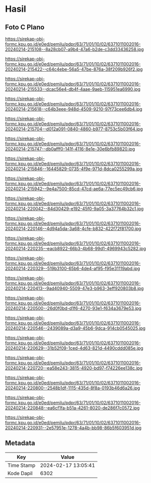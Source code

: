 # Hasil

## Foto C Plano

https://sirekap-obj-formc.kpu.go.id/e0ed/pemilu/pdpr/63/71/01/10/02/6371011002016-20240214-215108--8a28cb07-a9b4-47a6-b2de-c3dd33436258.jpg

https://sirekap-obj-formc.kpu.go.id/e0ed/pemilu/pdpr/63/71/01/10/02/6371011002016-20240214-215422--c64c4ebe-56a5-47be-876a-38f209b926f2.jpg

https://sirekap-obj-formc.kpu.go.id/e0ed/pemilu/pdpr/63/71/01/10/02/6371011002016-20240214-215533--dcac56e4-db4f-4aae-9aeb-115951ea6990.jpg

https://sirekap-obj-formc.kpu.go.id/e0ed/pemilu/pdpr/63/71/01/10/02/6371011002016-20240214-215618--c64b3eee-948d-4509-9210-97f73cee6db4.jpg

https://sirekap-obj-formc.kpu.go.id/e0ed/pemilu/pdpr/63/71/01/10/02/6371011002016-20240214-215704--d012a091-0840-4860-b977-8753c5b03f64.jpg

https://sirekap-obj-formc.kpu.go.id/e0ed/pemilu/pdpr/63/71/01/10/02/6371011002016-20240214-215747--db0afff0-141f-4116-8e1e-30e6bfb89820.jpg

https://sirekap-obj-formc.kpu.go.id/e0ed/pemilu/pdpr/63/71/01/10/02/6371011002016-20240214-215846--16445829-0735-4f9e-971d-8dca0255299a.jpg

https://sirekap-obj-formc.kpu.go.id/e0ed/pemilu/pdpr/63/71/01/10/02/6371011002016-20240214-215942--9e4a7500-85cd-47cd-ae6a-77ec5ec49cb6.jpg

https://sirekap-obj-formc.kpu.go.id/e0ed/pemilu/pdpr/63/71/01/10/02/6371011002016-20240214-220042--84d30429-e192-45f0-9a05-3a37764b32c1.jpg

https://sirekap-obj-formc.kpu.go.id/e0ed/pemilu/pdpr/63/71/01/10/02/6371011002016-20240214-220146--4d94a5da-3a68-4cfe-b832-422f72f81700.jpg

https://sirekap-obj-formc.kpu.go.id/e0ed/pemilu/pdpr/63/71/01/10/02/6371011002016-20240214-220235--eacb8922-66b3-4b68-99d1-4969943c5282.jpg

https://sirekap-obj-formc.kpu.go.id/e0ed/pemilu/pdpr/63/71/01/10/02/6371011002016-20240214-220329--519b3100-65b6-4de4-af95-f95e31119abd.jpg

https://sirekap-obj-formc.kpu.go.id/e0ed/pemilu/pdpr/63/71/01/10/02/6371011002016-20240214-220413--9ad40940-5509-47e3-b963-3eff920803b8.jpg

https://sirekap-obj-formc.kpu.go.id/e0ed/pemilu/pdpr/63/71/01/10/02/6371011002016-20240214-220500--26d0f0bd-d1f6-4270-93e1-f634a3679e53.jpg

https://sirekap-obj-formc.kpu.go.id/e0ed/pemilu/pdpr/63/71/01/10/02/6371011002016-20240214-220546--2439089a-d3a9-45b6-9dca-914cb0545025.jpg

https://sirekap-obj-formc.kpu.go.id/e0ed/pemilu/pdpr/63/71/01/10/02/6371011002016-20240214-220629--31b52f09-1ced-4d63-821d-4490cddd085e.jpg

https://sirekap-obj-formc.kpu.go.id/e0ed/pemilu/pdpr/63/71/01/10/02/6371011002016-20240214-220720--ea58e243-3815-4920-bd97-f74226ee138c.jpg

https://sirekap-obj-formc.kpu.go.id/e0ed/pemilu/pdpr/63/71/01/10/02/6371011002016-20240214-220800--2548b1df-1115-435d-8f8a-0193b46d6a26.jpg

https://sirekap-obj-formc.kpu.go.id/e0ed/pemilu/pdpr/63/71/01/10/02/6371011002016-20240214-220848--ea6cf1fa-b51a-4261-8020-de286f7c0572.jpg

https://sirekap-obj-formc.kpu.go.id/e0ed/pemilu/pdpr/63/71/01/10/02/6371011002016-20240214-220931--2e57951e-1278-4a4b-bb98-86b5f603951d.jpg


## Metadata

| Key        | Value               |
| ---------- | ------------------- |
| Time Stamp | 2024-02-17 13:05:41 |
| Kode Dapil | 6302                |



